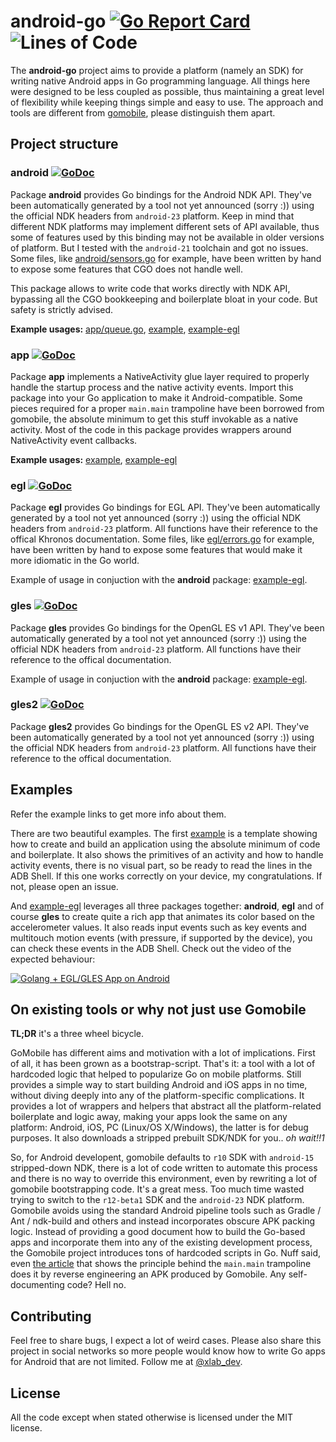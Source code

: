 android-go [![Go Report Card](https://goreportcard.com/badge/github.com/xlab/android-go)](https://goreportcard.com/report/github.com/xlab/android-go) ![Lines of Code](https://img.shields.io/badge/lines-7K-blue.svg)
==========

The **android-go** project aims to provide a platform (namely an SDK) for
writing native Android apps in Go programming language. All things here were
designed to be less coupled as possible, thus maintaining a great level of
flexibility while keeping things simple and easy to use. The approach and tools
are different from [gomobile](https://github.com/golang/mobile), please
distinguish them apart.

## Project structure

### android [![GoDoc](https://godoc.org/github.com/xlab/android-go/android?status.svg)](https://godoc.org/github.com/xlab/android-go/android)

Package **android** provides Go bindings for the Android NDK API. They've been
automatically generated by a tool not yet announced (sorry :)) using the
official NDK headers from `android-23` platform. Keep in mind that different NDK
platforms may implement different sets of API available, thus some of features
used by this binding may not be available in older versions of platform. But I
tested with the `android-21` toolchain and got no issues. Some files, like
[android/sensors.go] for example, have been written by hand to expose some
features that CGO does not handle well.

This package allows to write code that works directly with NDK API, bypassing
all the CGO bookkeeping and boilerplate bloat in your code. But safety is
strictly advised.

**Example usages:** [app/queue.go], [example], [example-egl]

[app/queue.go]: https://github.com/xlab/android-go/blob/master/app/queue.go
[android/sensors.go]: https://github.com/xlab/android-go/blob/master/android/sensors.go

### app [![GoDoc](https://godoc.org/github.com/xlab/android-go/app?status.svg)](https://godoc.org/github.com/xlab/android-go/app)

Package **app** implements a NativeActivity glue layer required to properly
handle the startup process and the native activity events. Import this package
into your Go application to make it Android-compatible. Some pieces required
for a proper `main.main` trampoline have been borrowed from gomobile, the
absolute minimum to get this stuff invokable as a native activity. Most of the
code in this package provides wrappers around NativeActivity event callbacks.

**Example usages:** [example], [example-egl]

[example]: https://github.com/xlab/android-go/tree/master/example
[example-egl]: https://github.com/xlab/android-go/tree/master/example-egl

### egl [![GoDoc](https://godoc.org/github.com/xlab/android-go/egl?status.svg)](https://godoc.org/github.com/xlab/android-go/egl)

Package **egl** provides Go bindings for EGL API. They've been automatically
generated by a tool not yet announced (sorry :)) using the official NDK headers
from `android-23` platform. All functions have their reference to the offical
Khronos documentation. Some files, like [egl/errors.go] for example, have been
written by hand to expose some features that would make it more idiomatic in the
Go world.

Example of usage in conjuction with the **android** package: [example-egl].

[egl/errors.go]: https://github.com/xlab/android-go/blob/master/egl/errors.go

### gles [![GoDoc](https://godoc.org/github.com/xlab/android-go/gles?status.svg)](https://godoc.org/github.com/xlab/android-go/gles)

Package **gles** provides Go bindings for the OpenGL ES v1 API. They've been
automatically generated by a tool not yet announced (sorry :)) using the
official NDK headers from `android-23` platform. All functions have their
reference to the offical documentation.

Example of usage in conjuction with the **android** package: [example-egl].

### gles2 [![GoDoc](https://godoc.org/github.com/xlab/android-go/gles2?status.svg)](https://godoc.org/github.com/xlab/android-go/gles2)

Package **gles2** provides Go bindings for the OpenGL ES v2 API. They've been
automatically generated by a tool not yet announced (sorry :)) using the
official NDK headers from `android-23` platform. All functions have their
reference to the offical documentation.

## Examples

Refer the example links to get more info about them.

There are two beautiful examples. The first [example] is a template showing how
to create and build an application using the absolute minimum of code and
boilerplate. It also shows the primitives of an activity and how to handle
activity events, there is no visual part, so be ready to read the lines in the
ADB Shell. If this one works correctly on your device, my congratulations. If
not, please open an issue.

And [example-egl] leverages all three packages together: **android**, **egl**
and of course **gles** to create quite a rich app that animates its color based
on the accelerometer values. It also reads input events such as key events and
multitouch motion events (with pressure, if supported by the device), you can
check these events in the ADB Shell. Check out the video of the expected
behaviour:

[![Golang + EGL/GLES App on Android](https://img.youtube.com/vi/H2cafzATUEw/0.jpg)](https://www.youtube.com/watch?v=H2cafzATUEw)

## On existing tools or why not just use Gomobile

**TL;DR** it's a three wheel bicycle.

GoMobile has different aims and motivation with a lot of implications. First of
all, it has been grown as a bootstrap-script. That's it: a tool with a lot of
hardcoded logic that helped to popularize Go on mobile platforms. Still provides a
simple way to start building Android and iOS apps in no time, without diving
deeply into any of the platform-specific complications. It provides a lot of wrappers and
helpers that abstract all the platform-related boilerplate and logic away,
making your apps look the same on any platform: Android, iOS, PC (Linux/OS
X/Windows), the latter is for debug purposes. It also downloads a stripped
prebuilt SDK/NDK for you.. *oh wait!!1*

So, for Android developent, gomobile defaults to `r10` SDK with `android-15`
stripped-down NDK, there is a lot of code written to automate this process and
there is no way to override this environment, even by rewriting a lot of
gomobile bootstrapping code. It's a great mess. Too much time wasted trying to
switch to the `r12-beta1` SDK and the `android-23` NDK platform. Gomobile avoids
using the standard Android pipeline tools such as Gradle / Ant / ndk-build and
others and instead incorporates obscure APK packing logic. Instead of providing
a good document how to build the Go-based apps and incorporate them into any of
the existing development process, the Gomobile project introduces tons of
hardcoded scripts in Go. Nuff said, even [the article] that shows the principle
behind the `main.main` trampoline does it by reverse engineering an APK produced by
Gomobile. Any self-documenting code? Hell no.

[the article]: https://medium.com/@rakyll/main-main-on-android-9dc2f7b2f81e#.3zws1gc2r

## Contributing

Feel free to share bugs, I expect a lot of weird cases. Please also share this
project in social networks so more people would know how to write Go apps for
Android that are not limited. Follow me at [@xlab_dev](https://twitter.com/xlab_dev).

## License

All the code except when stated otherwise is licensed under the MIT license.
